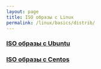 ```yaml
---
layout: page
title: ISO образы с Linux
permalink: /linux/basics/distrib/
---
```



### [ISO образы с Ubuntu](http://cdimage.ubuntu.com/)


### [ISO образы с Centos](http://cosmos.illinois.edu/pub/centos/7/isos/x86_64/)
